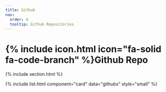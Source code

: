 ```yaml
---
title: Github
nav:
  order: 4
  tooltip: Github Repositories
---
```


# {% include icon.html icon="fa-solid fa-code-branch" %}Github Repo

{% include section.html %}

{% include list.html component="card" data="githubs" style="small" %}
